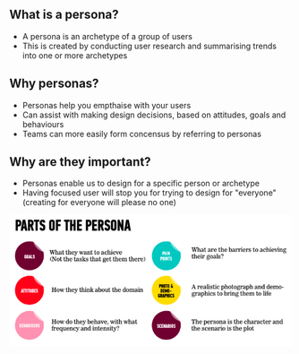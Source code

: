 <!-- TITLE: Personas -->

## What is a persona?
* A persona is an archetype of a group of users
* This is created by conducting user research and summarising trends into one or more archetypes

## Why personas?
* Personas help you empthaise with your users
* Can assist with making design decisions, based on attitudes, goals and behaviours
* Teams can more easily form concensus by referring to personas

## Why are they important?
* Personas enable us to design for a specific person or archetype
* Having focused user will stop you for trying to design for "everyone" (creating for everyone will please no one)


![Persona](/uploads/persona.png "Persona")
